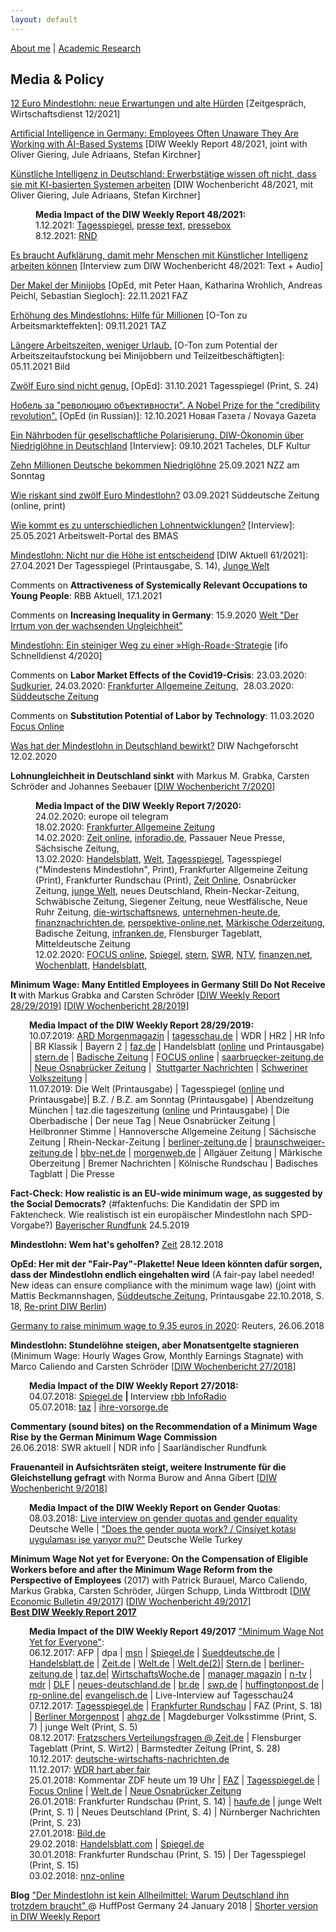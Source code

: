 ```yaml
---
layout: default
---
```


[About me](./) | [Academic Research](./academicresearch.md)

## Media & Policy

<p><a href="https://www.wirtschaftsdienst.eu/inhalt/jahr/2021/heft/12/beitrag/12-euro-mindestlohn-neue-erwartungen-und-alte-huerden.html" target="_blank" rel="noopener">12 Euro Mindestlohn: neue Erwartungen und alte Hürden</a> [Zeitgespräch, Wirtschaftsdienst 12/2021]</p>

<p><a href="https://www.diw.de/de/diw_01.c.831281.de/publikationen/weekly_reports/2021_48_1/artificial_intelligence_in_germany__employees_often_unaware_they_are_working_with_ai-based_systems.html" target="_blank" rel="noopener">Artificial Intelligence in Germany: Employees Often Unaware They Are Working with AI-Based Systems</a> [DIW Weekly Report 48/2021, joint with Oliver Giering, Jule Adriaans, Stefan Kirchner]</p>

<p><a href="https://www.diw.de/de/diw_01.c.830723.de/publikationen/wochenberichte/2021_48_1/kuenstliche_intelligenz_in_deutschland__erwerbstaetige_wissen_oft_nicht__dass_sie_mit_ki-basierten_systemen_arbeiten.html" target="_blank" rel="noopener">Künstliche Intelligenz in Deutschland: Erwerbstätige wissen oft nicht, dass sie mit KI-basierten Systemen arbeiten</a> [DIW Wochenbericht 48/2021, mit Oliver Giering, Jule Adriaans, Stefan Kirchner]</p>

<p style="padding-left:40px;"><strong>Media Impact of the DIW Weekly Report 48/2021:</strong><br>1.12.2021: <a href="https://background.tagesspiegel.de/digitalisierung/studie-viele-deutsche-wissen-nicht-dass-sie-mit-ki-arbeiten">Tagesspiegel</a>, 
<a href="https://www.pressetext.com/news/211201030/">presse text,</a>
<a href="https://www.pressebox.de/inaktiv/deutsches-institut-fuer-wirtschaftsforschung-ev-diw-berlin/Kuenstliche-Intelligenz-ist-fuer-viele-Erwerbstaetige-bereits-Teil-der-alltaeglichen-Arbeit-ohne-dass-sie-es-wissen/boxid/1087965">pressebox</a>
<br>8.12.2021: <a href="https://www.rnd.de/wirtschaft/ki-im-joballtag-eine-revolution-die-viele-beschaeftigte-gar-nicht-bemerken-UPFONUDVLRDN3HZVN62PRM6H4Q.html">RND</a>
</p>

<p><a href="https://www.diw.de/de/diw_01.c.830725.de/publikationen/wochenberichte/2021_48_2/es_braucht_aufklaerung__damit_mehr_menschen_mit_kuenstlicher_intelligenz_arbeiten_koennen__interview.html" target="_blank" rel="noopener">Es braucht Aufklärung, damit mehr Menschen mit Künstlicher Intelligenz arbeiten können</a> [Interview zum DIW Wochenbericht 48/2021: Text + Audio]</p>


<p><a href="https://zeitung.faz.net/faz/wirtschaft/2021-11-22/d40c36d393b70a3032b1ba67c40ba1e7/?GEPC=s3" target="_blank" rel="noopener">Der Makel der Minijobs</a> [OpEd, mit Peter Haan, Katharina Wrohlich, Andreas Peichl, Sebastian Siegloch]: 22.11.2021 FAZ</p>


<p><a href="https://taz.de/Erhoehung-des-Mindestlohns/!5810552/,view=conversionToLogin.bild.html" target="_blank" rel="noopener">Erhöhung des Mindestlohns: Hilfe für Millionen</a> [O-Ton zu Arbeitsmarkteffekten]: 09.11.2021 TAZ</p>

<p><a href="https://www.bild.de/bild-plus/politik/inland/politik-inland/experten-plan-zur-rettung-der-rente-laengere-arbeitszeiten-weniger-urlaub-78147344,view=conversionToLogin.bild.html" target="_blank" rel="noopener">Längere Arbeitszeiten, weniger Urlaub.</a> [O-Ton zum Potential der Arbeitszeitaufstockung bei Minijobbern und Teilzeitbeschäftigten]: 05.11.2021 Bild</p>


<p><a href="https://alexandrafedorets.files.wordpress.com/2021/11/img_2527.jpg">Zwölf Euro sind nicht genug.</a> [OpEd]: 31.10.2021  Tagesspiegel (Print, S. 24) </p>

<p><a href="https://novayagazeta.ru/articles/2021/10/12/nobel-za-revoliutsiiu-obektivnosti" target="_blank" rel="noopener">Нобель за "революцию объективности". A Nobel Prize for the "credibility revolution".</a> [OpEd (in Russian)]: 12.10.2021  Новая Газета / Novaya Gazeta </p>
<p><a href="https://www.deutschlandfunkkultur.de/diw-oekonomin-ueber-niedrigloehne-in-deutschland-ein.990.de.html?dram:article_id=504048" target="_blank" rel="noopener">Ein Nährboden für gesellschaftliche Polarisierung. DIW-Ökonomin über Niedriglöhne in Deutschland</a> [Interview]: 09.10.2021  Tacheles, DLF Kultur </p>
<p><a href="https://nzzas.nzz.ch/wirtschaft/zehn-millionen-deutsche-bekommen-niedrigloehne-ld.1647303?reduced=true" target="_blank" rel="noopener">Zehn Millionen Deutsche bekommen Niedriglöhne</a> 25.09.2021  NZZ am Sonntag </p>
<p><a href="https://www.sueddeutsche.de/wirtschaft/bundestagswahl-spd-mindestlohn-2021-1.5399750?reduced=true&amp;_gl=1*19wixx9*_ga*aFpZa3lrNThaY1NaaC1QNkVkRlBVVmdzc2VkcG5WcWpZd2cxcXdlNTE0MDFNNk14YnRaS21ybnQ3M2ppTlY5ZQ" target="_blank" rel="noopener">Wie riskant sind zwölf Euro Mindestlohn?</a> 03.09.2021  Süddeutsche Zeitung (online, print) </p>
<p><a href="https://www.arbeitswelt-portal.de/themen/entlohnung-und-verguetung/artikel/wie-kommt-es-zu-unterschiedlichen-lohnentwicklungen" target="_blank" rel="noopener">Wie kommt es zu unterschiedlichen Lohnentwicklungen?</a> [Interview]: 25.05.2021  Arbeitswelt-Portal des BMAS </p>
<p><a href="https://www.diw.de/de/diw_01.c.816772.de/publikationen/diw_aktuell/2021_0061/mindestlohn__nicht_nur_die_hoehe_ist_entscheidend.html" target="_blank" rel="noopener">Mindestlohn: Nicht nur die Höhe ist entscheidend</a> [DIW Aktuell 61/2021]: 27.04.2021 Der Tagesspiegel (Printausgabe, S. 14), <a href="https://www.jungewelt.de/loginFailed.php?ref=/artikel/401331.studie-mindestlohn-unzureichend.html" target="_blank" rel="noopener">Junge Welt</a></p>
<p>Comments on <strong>Attractiveness of Systemically Relevant Occupations to Young People</strong>: RBB Aktuell, 17.1.2021 </p>
<p>Comments on <strong>Increasing Inequality in Germany</strong>: 15.9.2020 <a href="https://www.welt.de/wirtschaft/article215730422/Loehne-und-Gehaelter-Der-Irrtum-von-der-wachsenden-Ungleichheit.html">Welt "Der Irrtum von der wachsenden Ungleichheit"</a></p>
<p><a href="https://www.ifo.de/DocDL/sd-2020-04-knabe-schoeb-thum-etal-mindestlohn-2020-04-15.pdf" target="_blank" rel="noopener">Mindestlohn: Ein steiniger Weg zu einer »High-Road«-Strategie</a> [ifo Schnelldienst 4/2020]</p>
<p>Comments on <strong>Labor Market Effects of the Covid19-Crisis</strong>:&nbsp;23.03.2020: <a href="https://www.suedkurier.de/ueberregional/wirtschaft/Konjunktureinbruch-ja-Massenarbeitslosigkeit-nein-Wie-Wirtschaftsexperten-die-moeglichen-Folgen-der-Coronakrise-bewerten;art416,10478587" target="_blank" rel="noopener">Sudkurier</a>, 24.03.2020: <a href="https://www.faz.net/aktuell/wirtschaft/systemrelevante-berufe-in-corona-zeit-viel-applaus-und-wenig-geld-16693083.html">Frankfurter Allgemeine Zeitung</a>, &nbsp;28.03.2020: <a href="https://www.sueddeutsche.de/wirtschaft/coronavirus-folgen-geringverdiener-teilzeit-alleinerziehend-1.4859314">Süddeutsche Zeitung</a></p>
<p>Comments on <strong>Substitution Potential of Labor by Technology</strong>: 11.03.2020 <a href="https://www.focus.de/perspektiven/arbeit-und-leben/bis-zu-83-prozent-substituierungspotenzial-macht-2030-eine-maschine-meinen-job-wie-sich-die-angst-zur-chance-machen-laesst_id_11758161.html">Focus Online</a></p>
<p><a href="https://www.diw.de/de/diw_01.c.739208.de/nachgeforscht_02-2020_afedorets_mindestlohn.mp4.html">Was hat der Mindestlohn in Deutschland bewirkt?</a> DIW Nachgeforscht 12.02.2020</p>
<p><strong>Lohnungleichheit in Deutschland sinkt</strong> with Markus M. Grabka, Carsten Schröder and Johannes Seebauer [<a href="http://www.diw.de/documents/publikationen/73/diw_01.c.725379.de/20-7-1.pdf" target="_blank" rel="noopener">DIW Wochenbericht 7/2020</a>]</p>
<p style="padding-left:40px;"><strong>Media Impact of the DIW Weekly Report 7/2020:</strong><br>24.02.2020: europe oil telegram<br>18.02.2020: <a href="https://www.faz.net/aktuell/wirtschaft/arm-und-reich/diw-zu-ungleichheit-warum-sich-die-lohnschere-schliesst-16630788.html">Frankfurter Allgemeine Zeitung</a><br>14.02.2020: <a href="https://www.zeit.de/wirtschaft/2020-02/stundenloehne-ungleichheit-entwicklung-deutschland-mindestlohn-bruttoloehne-einkommen" target="_blank" rel="noopener">Zeit online</a>, <a href="https://www.inforadio.de/programm/schema/sendungen/wirtschaft_aktuell/202002/14/mindestlohn-stundenlohn-auswirkungen.html">inforadio.de</a>, Passauer Neue Presse, Sächsische Zeitung,<br>13.02.2020: <a href="https://www.handelsblatt.com/politik/deutschland/diw-studie-vielen-menschen-wird-der-mindestlohn-weiter-vorenthalten/25532854.html?ticket=ST-4592810-mOTAhc26hp0giI0Mf7Pq-ap2">Handelsblatt</a>, <a href="https://www.welt.de/wirtschaft/article205818853/Deutscher-Mindestlohn-So-schneidet-er-im-EU-Vergleich-ab.html" target="_blank" rel="noopener">Welt</a>, <a href="https://www.tagesspiegel.de/wirtschaft/forderungen-nach-zwoelf-euro-deutschland-hinkt-beim-mindestlohn-in-der-eu-hinterher/25539738.html">Tagesspiegel</a>, Tagesspiegel ("Mindestens Mindestlohn", Print), Frankfurter Allgemeine Zeitung (Print), Frankfurter Rundschau (Print), <a href="https://www.zeit.de/wirtschaft/2020-02/arbeitsmarkt-mindestlohn-deutschland-eu-vergleich">Zeit Online</a>, Osnabrücker Zeitung,&nbsp;<a href="https://www.jungewelt.de/artikel/372492.tricksen-und-t%E4uschen.html">junge Welt</a>, neues Deutschland, Rhein-Neckar-Zeitung, Schwäbische Zeitung, Siegener Zeitung, neue Westfälische, Neue Ruhr Zeitung,&nbsp;<a href="https://die-wirtschaftsnews.de/mindestlohn-38-millionen-deutsche-erhielten-ihn-nicht-obwohl-er-ihnen-zusteht/">die-wirtschaftsnews</a>, <a href="http://unternehmen-heute.de/news.php?newsid=624032">unternehmen-heute.de</a>, <a href="https://www.finanznachrichten.de/nachrichten-2020-02/48834173-ueberblick-am-mittag-konjunktur-zentralbanken-politik-015.htm">finanznachrichten.de</a>, <a href="https://perspektive-online.net/2020/02/mehr-38-millionen-menschen-bekommen-nicht-einmal-den-mindestlohn/">perspektive-online.net</a>, <a href="https://www.moz.de/wirtschaft/regionale-wirtschaft/artikel-ansicht/dg/0/1/1784397/">Märkische Oderzeitung</a>, Badische Zeitung, <a href="https://www.infranken.de/regional/kitzingen/">infranken.de</a>, Flensburger Tageblatt, Mitteldeutsche Zeitung<br>12.02.2020: <a href="https://www.focus.de/perspektiven/arbeit-und-leben/diw-analyse-zu-mindestlohn-3-8-millionen-deutsche-verdienen-weniger-als-ihnen-zusteht-forscher-mit-loesung_id_11655718.html">FOCUS online</a>, <a href="https://www.wochenblatt.de/news-stream/deutschland-welt/artikel/315978/3-8-millionen-arbeitnehmer-erhalten-nicht-den-ihnen-zustehenden-mindestlohn">Spiegel</a>,&nbsp;<a href="https://www.stern.de/news/3-8-millionen-arbeitnehmer-erhalten-nicht-den-ihnen-zustehenden-mindestlohn-9134148.html">stern</a>, <a href="https://www.swr.de/swraktuell/mindestlohn-112.html">SWR</a>, <a href="https://www.n-tv.de/wirtschaft/Mindestlohn-wird-millionenfach-verweigert-article21572521.html">NTV</a>, <a href="https://www.finanzen.net/nachricht/aktien/diw-mindestlohn-wirkt-wird-aber-oft-umgangen-8502852">finanzen.net</a>, <a href="https://www.wochenblatt.de/news-stream/deutschland-welt/artikel/315978/3-8-millionen-arbeitnehmer-erhalten-nicht-den-ihnen-zustehenden-mindestlohn">Wochenblatt</a>, <a href="https://www.handelsblatt.com/politik/deutschland/diw-studie-vielen-menschen-wird-der-mindestlohn-weiter-vorenthalten/25532854.html">Handelsblatt</a>,</p>
<p class="header_text"><strong>Minimum Wage: Many Entitled Employees in Germany Still Do Not Receive It </strong>with Markus Grabka and Carsten Schröder [<a href="https://www.diw.de/documents/publikationen/73/diw_01.c.669890.de/dwr-19-28-1.pdf" target="_blank" rel="noopener">DIW Weekly Report 28/29/2019</a>] [<a href="https://www.diw.de/documents/publikationen/73/diw_01.c.635350.de/19-28-1.pdf" target="_blank" rel="noopener">DIW Wochenbericht 28/2019</a>]</p>
<p style="padding-left:30px;"><strong>Media Impact of the DIW Weekly Report 28/29/2019:<br></strong>10.07.2019: <a href="https://www.daserste.de/information/politik-weltgeschehen/morgenmagazin/videos/Wirtschaft-DIW-Mindestlohn-100.html" target="_blank" rel="noopener">ARD Morgenmagazin</a> | <a href="https://www.tagesschau.de/wirtschaft/diw-mindestlohn-studie-101.html" target="_blank" rel="noopener">tagesschau.de</a> | WDR | HR2 | HR Info | BR Klassik | Bayern 2 | <a href="https://www.faz.net/aktuell/wirtschaft/mehr-als-eine-million-arbeitnehmer-verdienen-weniger-als-erlaubt-16277929.html">faz.de</a> | Handelsblatt (<a href="https://www.handelsblatt.com/politik/deutschland/diw-studie-gut-1-8-millionen-beschaeftigte-verdienen-weniger-als-den-mindestlohn/24577990.html" target="_blank" rel="noopener">online</a> und Printausgabe) | <a href="https://www.stern.de/wirtschaft/news/diw-studie-1-3-millionen-beschaeftigte-arbeiteten-unter-mindestlohn-8793954.html" target="_blank" rel="noopener">stern.de</a> | <a href="https://www.badische-zeitung.de/dpa-wirtschaft/1-3-millionen-beschaeftigte-arbeiteten-unter-mindestlohn">Badische Zeitung</a> | <a href="https://www.focus.de/finanzen/boerse/wirtschaftsticker/diw-1-3-millionen-beschaeftigte-arbeiteten-unter-mindestlohn_id_10914319.html">FOCUS online</a> | <a href="https://www.saarbruecker-zeitung.de/nachrichten/wirtschaft/1-3-millionen-beschaeftigte-arbeiteten-unter-mindestlohn_aid-42339859" target="_blank" rel="noopener">saarbruecker-zeitung.de</a> | <a href="https://www.noz.de/deutschland-welt/wirtschaft/artikel/1803362/1-3-millionen-beschaeftigte-arbeiteten-unter-mindestlohn" target="_blank" rel="noopener">Neue Osnabrücker Zeitung</a> |&nbsp; <a href="https://www.stuttgarter-nachrichten.de/inhalt.studie-1-8-millionen-arbeitnehmern-wird-mindestlohn-vorenthalten.a6891504-d5ed-4f8e-b5db-b601c56c2a96.html" target="_blank" rel="noopener">Stuttgarter Nachrichten</a> | <a href="https://www.svz.de/deutschland-welt/wirtschaft/1-3-millionen-beschaeftigte-arbeiteten-unter-mindestlohn-id24650157.html" target="_blank" rel="noopener">Schweriner Volkszeitung</a> |<br>11.07.2019: Die Welt (Printausgabe) | Tagesspiegel (<a href="https://www.tagesspiegel.de/gesellschaft/medien/firmen-halten-sich-nicht-an-gesetze-1-8-millionen-beschaeftigte-verdienen-weniger-als-den-mindestlohn/24578038.html">online</a> und Printausgabe)| B.Z. / B.Z. am Sonntag (Printausgabe) | Abendzeitung München | taz.die tageszeitung (<a href="https://taz.de/Neue-DIW-Studie-zu-Gehaeltern/!5606274&amp;s=mindestlohn/">online</a> und Printausgabe) | Die Oberbadische | Der neue Tag | Neue Osnabrücker Zeitung | Heilbronner Stimme | Hannoversche Allgemeine Zeitung | Sächsische Zeitung | Rhein-Neckar-Zeitung | <a href="https://www.berliner-zeitung.de/wirtschaft/1-3-millionen-beschaeftigte-arbeiteten-unter-mindestlohn-32837712">berliner-zeitung.de</a> | <a href="https://www.braunschweiger-zeitung.de/wirtschaft/article226445997/1-3-Millionen-Beschaeftigte-arbeiteten-unter-Mindestlohn.html" target="_blank" rel="noopener">braunschweiger-zeitung.de</a> | <a href="https://www.bbv-net.de/Welt/In-und-Ausland/13-Millionen-Beschaeftigte-arbeiteten-unter-Mindestlohn-198578.html" target="_blank" rel="noopener">bbv-net.de</a> | <a href="https://www.morgenweb.de/mannheimer-morgen_artikel,-wirtschaft-diw-mindestlohn-millionenfach-missachtet-_arid,1483214.html" target="_blank" rel="noopener">morgenweb.de</a> | Allgäuer Zeitung | Märkische Oberzeitung | Bremer Nachrichten | Kölnische Rundschau | Badisches Tagblatt | Die Presse</p>
<p><strong>Fact-Check: How realistic is an EU-wide minimum wage, as suggested by the Social Democrats?</strong> (#faktenfuchs: Die Kandidatin der SPD im Faktencheck. Wie realistisch ist ein europäischer Mindestlohn nach SPD-Vorgabe?) <a href="https://www.br.de/nachrichten/deutschland-welt/faktenfuchs-die-kandidatin-der-spd-im-faktencheck,RRJ0hrU">Bayerischer Rundfunk</a> 24.5.2019</p>
<p><strong>Mindestlohn: Wem hat's geholfen?</strong> <a href="https://www.zeit.de/wirtschaft/2018-12/mindestlohn-gesetz-einfuehrung-bilanz-armut" target="_blank" rel="noopener">Zeit</a> 28.12.2018</p>
<p><strong>OpEd: Her mit der "Fair-Pay"-Plakette! Neue Ideen könnten dafür sorgen, dass der Mindestlohn endlich eingehalten wird</strong> (A fair-pay label needed! New ideas can ensure compliance with the minimum wage law)&nbsp;(joint with Mattis Beckmannshagen,&nbsp;<a href="https://www.sueddeutsche.de/wirtschaft/forum-her-mit-der-fair-pay-plakette-1.4178564?reduced=true">Süddeutsche Zeitung</a>, Printausgabe 22.10.2018, S. 18, <a href="https://www.diw.de/sixcms/detail.php?id=diw_01.c.603876.de" target="_blank" rel="noopener">Re-print DIW Berlin</a>)</p>

<p><a href="https://www.reuters.com/article/us-germany-economy-wages-idUKKBN1JM1AS"> Germany to raise minimum wage to 9.35 euros in 2020</a>: Reuters, 26.06.2018</p>

<p><strong>Mindestlohn: Stundelöhne steigen, aber Monatsentgelte stagnieren</strong> (Minimum Wage: Hourly Wages Grow, Monthly Earnings Stagnate) with Marco Caliendo and Carsten Schröder [<a href="https://www.diw.de/documents/publikationen/73/diw_01.c.593455.de/18-27-3.pdf" target="_blank" rel="noopener">DIW Wochenbericht 27/2018</a>]</p>
<p style="padding-left:30px;"><strong>Media Impact of the DIW Weekly Report 27/2018:<br></strong>04.07.2018: <a href="http://www.spiegel.de/wirtschaft/soziales/mindestlohn-laesst-verdienst-pro-stunde-steigen-aber-nicht-pro-monat-a-1216469.html" target="_blank" rel="noopener">Spiegel.de</a> <strong>| </strong>Interview <a href="https://www.inforadio.de/programm/schema/sendungen/wirtschaft_aktuell/201807/251224.html" target="_blank" rel="noopener">rbb InfoRadio</a> <strong><br></strong>05.07.2018: <a href="http://www.taz.de/!5515687/" target="_blank" rel="noopener">taz</a> | <a href="https://www.ihre-vorsorge.de/nachrichten/lesen/weniger-monatsverdienst-trotz-mindestlohn.html" target="_blank" rel="noopener">ihre-vorsorge.de</a></p>
<p><strong>Commentary (sound bites) on the Recommendation of a Minimum Wage Rise by the German Minimum Wage Commission</strong><br>26.06.2018: SWR aktuell | NDR info | Saarländischer Rundfunk</p>
<p><strong>Frauenanteil in Aufsichtsräten steigt, weitere Instrumente für die Gleichstellung gefragt</strong>&nbsp;with Norma Burow and Anna Gibert [<a href="http://www.diw.de/documents/publikationen/73/diw_01.c.579005.de/18-9-1.pdf">DIW Wochenbericht 9/2018</a>]</p>
<p style="padding-left:30px;"><strong>Media Impact of the DIW Weekly Report on Gender Quotas</strong>:<br>08.03.2018: <a href="https://twitter.com/dw_business/status/971676276346978304" target="_blank" rel="noopener">Live interview on gender quotas and gender equality</a> Deutsche Welle | <a href="http://www.dw.com/tr/cinsiyet-kotas%C4%B1-uygulamas%C4%B1-i%C5%9Fe-yar%C4%B1yor-mu/a-42883845" target="_blank" rel="noopener">"Does the gender quota work? / Cinsiyet kotası uygulaması işe yarıyor mu?"</a> Deutsche Welle Turkey</p>
<p><strong>Minimum Wage Not yet for Everyone: On the Compensation of Eligible Workers before and after the Minimum Wage Reform from the Perspective of Employees</strong> (2017) with Patrick Burauel, Marco Caliendo, Markus Grabka, Carsten Schröder, Jürgen Schupp, Linda Wittbrodt [<a href="http://www.diw.de/documents/publikationen/73/diw_01.c.572796.de/diw_econ_bull_2017-49-1.pdf" target="_blank" rel="noopener">DIW Economic Bulletin 49/2017</a>] [<a href="http://www.diw.de/documents/publikationen/73/diw_01.c.572651.de/17-49-1.pdf" target="_blank" rel="noopener">DIW Wochenbericht 49/2017</a>]<br><span style="color:#800000;"><a href="https://alexandrafedorets.files.wordpress.com/2018/09/bestweeklyreport2017.pdf" target="_blank" rel="noopener"><strong>Best DIW Weekly Report 2017</strong></a></span></p>
<p class="headline__title" style="padding-left:30px;"><strong>Media Impact of the DIW Weekly Report 49/2017</strong> <a href="http://www.diw.de/documents/publikationen/73/diw_01.c.572796.de/diw_econ_bull_2017-49-1.pdf" target="_blank" rel="noopener">"Minimum Wage Not Yet for Everyone"</a>:<br>06.12.2017: AFP | dpa | <a href="https://www.msn.com/de-de/finanzen/top-stories/bericht-mehr-menschen-als-bekannt-arbeiten-unterhalb-des-mindestlohns/ar-BBGhXAt?li=AAaxdRI&amp;%252525253Bocid=SK2MDHP" target="_blank" rel="noopener">msn</a> | <a href="http://www.spiegel.de/wirtschaft/soziales/arbeit-mindestens-1-8-millionen-beschaeftigten-wird-der-mindestlohn-vorenthalten-a-1182000.html" target="_blank" rel="noopener">Spiegel.de</a> | <a href="http://www.sueddeutsche.de/wirtschaft/mindestlohn-arbeitgeber-tricksen-beim-mindestlohn-1.3779502" target="_blank" rel="noopener">Sueddeutsche.de</a> | <a href="http://www.handelsblatt.com/politik/deutschland/mindestlohn-1-8-millionen-beschaeftigte-verdienen-zu-wenig/20677896.html?" target="_blank" rel="noopener">Handelsblatt.de</a> | <a href="http://www.zeit.de/news/2017-12/06/deutschland-bericht-mehr-menschen-als-bekannt-arbeiten-unterhalb-des-mindestlohns-06083402">Zeit.de</a> | <a href="https://www.welt.de/newsticker/news1/article171310740/Mehr-Menschen-als-bislang-bekannt-arbeiten-in-Deutschland-unter-Mindestlohn.html">Welt.de</a> | <a href="https://www.welt.de/wirtschaft/article171336996/Warum-viele-immer-noch-unter-Mindestlohn-verdienen.html" target="_blank" rel="noopener">Welt.de(2)</a>| <a href="https://www.stern.de/news/bericht--mehr-menschen-als-bekannt-arbeiten-unterhalb-des-mindestlohns-7776094.html" target="_blank" rel="noopener">Stern.de</a> | <a href="https://www.berliner-zeitung.de/wirtschaft/gesetzesverstoss-arbeitgeber-zahlen-nicht-immer-mindestlohn-29029966" target="_blank" rel="noopener">berliner-zeitung.de</a> | <a href="http://www.taz.de/!5464944/" target="_blank" rel="noopener">taz.de</a>| <a href="https://www.wiwo.de/politik/deutschland/diw-1-8-millionen-berechtigte-erhalten-keinen-mindestlohn/20677210.html" target="_blank" rel="noopener">WirtschaftsWoche.de</a> | <a href="http://www.manager-magazin.de/politik/artikel/mindestlohn-bis-zu-4-4-millionen-menschen-verdienen-weniger-a-1182018.html" target="_blank" rel="noopener">manager magazin</a> | <a href="https://www.n-tv.de/wirtschaft/Arbeitgeber-tricksen-beim-Mindestlohn-article20170562.html" target="_blank" rel="noopener">n-tv</a> | <a href="https://www.mdr.de/nachrichten/politik/inland/millionen-menschen-arbeiten-unterhalb-des-mindestlohns-100.html" target="_blank" rel="noopener">mdr</a> | <a href="http://www.deutschlandfunk.de/programmvorschau.281.de.html?drbm:date=06.12.2017" target="_blank" rel="noopener">DLF</a> | <a href="https://www.neues-deutschland.de/artikel/1072519.mindestlohn-nicht-einmal-das-mindeste.html" target="_blank" rel="noopener">neues-deutschland.de</a> | <a href="https://www.br.de/nachrichten/millionen-beschaeftigte-verdienen-weniger-als-den-mindestlohn100.html" target="_blank" rel="noopener">br.de</a> | <a href="https://www.swp.de/wirtschaft/news/wie-unternehmen-den-mindestlohn-unterlaufen-24268138.html" target="_blank" rel="noopener">swp.de</a> | <a href="https://www.huffingtonpost.de/2017/12/06/mehr-als-bekannt-millionen-menschen-in-deutschland-arbeiteten-unter-mindestlohn_n_18741684.html" target="_blank" rel="noopener">huffingtonpost.de</a> | <a href="http://www.rp-online.de/wirtschaft/finanzen/studie-18-millionen-menschen-verdienen-weniger-als-mindestlohn-aid-1.7249345" target="_blank" rel="noopener">rp-online.de</a>| <a href="https://www.evangelisch.de/inhalte/147325/06-12-2017/mehr-menschen-als-bekannt-arbeiteten-unter-mindestlohn?kamp=b-014" target="_blank" rel="noopener">evangelisch.de</a> | Live-Interview auf Tagesschau24<br>07.12.2017: <a href="https://www.tagesspiegel.de/wirtschaft/mindestlohn-6-7-millionen-beschaeftigte-bekommen-weniger/20679010.html" target="_blank" rel="noopener">Tagesspiegel.de</a> | <a href="http://www.fr.de/wirtschaft/dumpingtarife-der-mindestlohn-ist-voller-luecken-a-1402716" target="_blank" rel="noopener">Frankfurter Rundschau</a> | FAZ (Print, S. 18) | <a href="https://www.morgenpost.de/politik/article212761243/Tricksereien-und-Schlupfloecher-beim-Mindestlohn.html" target="_blank" rel="noopener">Berliner Morgenpost</a> | <a href="https://www.ahgz.de/news/arbeitsmarkt-studie-18-mio-berechtigte-liegen-unter-dem-mindestlohn,200012244303.html" target="_blank" rel="noopener">ahgz.de</a> | Magdeburger Volksstimme (Print, S. 7) | junge Welt (Print, S. 5)<br>08.12.2017: <a href="http://www.zeit.de/wirtschaft/2017-12/arbeitsmarkt-mindestlohn-arbeitsrecht-arbeitnehmer-gewerkschaft" target="_blank" rel="noopener">Fratzschers Verteilungsfragen @ Zeit.de</a> | Flensburger Tageblatt (Print, S. Wirt2) | Barmstedter Zeitung (Print, S. 28)<br>10.12.2017: <a href="https://deutsche-wirtschafts-nachrichten.de/2017/12/10/millionen-erhalten-weniger-als-den-mindestlohn/" target="_blank" rel="noopener">deutsche-wirtschafts-nachrichten.de</a><br>11.12.2017: <a href="https://www1.wdr.de/daserste/hartaberfair/videos/video-feste-jobs-gestrichen-loehne-gedrueckt-ist-das-die-neue-arbeitswelt--102.html" target="_blank" rel="noopener">WDR hart aber fair</a><br>25.01.2018: Kommentar ZDF heute um 19 Uhr | <a href="http://www.faz.net/aktuell/wirtschaft/4-2-millionen-euro-bussgeld-wegen-mindestlohn-verstoessen-15416355.html" target="_blank" rel="noopener">FAZ</a> | <a href="https://www.tagesspiegel.de/wirtschaft/verstoesse-gegen-den-mindestlohn-nicht-einmal-das-mindeste-zahlen/20890892.html" target="_blank" rel="noopener">Tagesspiegel.de</a> | <a href="https://www.focus.de/finanzen/news/arbeitsmarkt-bussgelder-in-millionenhoehe-fuer-mindestlohn-verstoesse_id_8358045.html" target="_blank" rel="noopener">Focus Online</a> | <a href="https://www.welt.de/newsticker/dpa_nt/infoline_nt/wirtschaft_nt/article172833347/Bussgelder-in-Millionenhoehe-fuer-Mindestlohn-Verstoesse.html" target="_blank" rel="noopener">Welt.de</a> | <a href="https://www.noz.de/deutschland-welt/vermischtes/artikel/1010789/bussgelder-in-millionenhoehe-fuer-mindestlohn-verstoesse-1" target="_blank" rel="noopener">Neue Osnabrücker Zeitung</a><br>26.01.2018: Frankfurter Rundschau (Print, S. 14) | <a href="https://www.haufe.de/personal/arbeitsrecht/mindestlohn-bussgelder_76_440590.html" target="_blank" rel="noopener">haufe.de</a> | junge Welt (Print, S. 1) | Neues Deutschland (Print, S. 4) | Nürnberger Nachrichten (Print, S. 23)<br>27.01.2018: <a href="https://www.bild.de/bild-plus/geld/mein-geld/mindestlohn/so-tricksen-chefs-beim-mindestlohn-54603304,view=conversionToLogin.bild.html" target="_blank" rel="noopener">Bild.de</a><br>29.02.2018: <a href="http://www.handelsblatt.com/politik/deutschland/studie-zum-arbeitsmarkt-mindestlohn-wird-oft-nicht-gezahlt/20903114.html" target="_blank" rel="noopener">Handelsblatt.com</a> | <a href="http://www.spiegel.de/wirtschaft/soziales/mindestlohnt-millionen-beschaeftige-erhalten-ihn-nicht-a-1190344.html" target="_blank" rel="noopener">Spiegel.de</a><br>30.01.2018: Frankfurter Rundschau (Print, S. 15) | Der Tagesspiegel (Print, S. 15)<br>03.02.2018: <a href="http://www.nnz-online.de/news/news_lang.php?ArtNr=230098" target="_blank" rel="noopener">nnz-online</a></p>
<p class="headline__title"><strong>Blog</strong> <a href="https://www.huffingtonpost.de/entry/mindestlohn-auswirkungen-deutschland-arbeitsplaetze-stundenlohn_de_5a684adce4b002283007e1ed" target="_blank" rel="noopener">"Der Mindestlohn ist kein Allheilmittel: Warum Deutschland ihn trotzdem braucht" </a>@ HuffPost Germany 24 January 2018 | <a href="http://www.diw.de/documents/publikationen/73/diw_01.c.576024.de/18-5-3.pdf">Shorter version in DIW Weekly Report</a></p></div></div>
